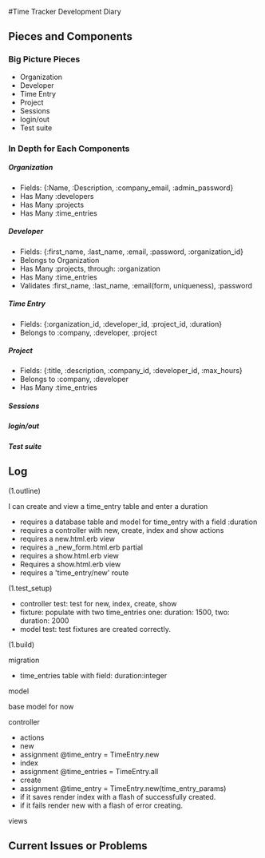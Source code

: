 #Time Tracker Development Diary

## Pieces and Components
### Big Picture Pieces
* Organization
* Developer
* Time Entry
* Project
* Sessions
* login/out
* Test suite

### In Depth for Each Components

##### Organization
* Fields: {:Name, :Description, :company_email, :admin_password}
* Has Many :developers
* Has Many :projects
* Has Many :time_entries

##### Developer
* Fields: {:first_name, :last_name, :email, :password, :organization_id}
* Belongs to Organization
* Has Many :projects, through: :organization
* Has Many :time_entries
* Validates :first_name, :last_name, :email(form, uniqueness), :password
##### Time Entry
* Fields: {:organization_id, :developer_id, :project_id, :duration}
* Belongs to :company, :developer, :project
##### Project
* Fields: {:title, :description, :company_id, :developer_id, :max_hours}
* Belongs to :company, :developer
* Has Many :time_entries
##### Sessions


##### login/out


##### Test suite


## Log
(1.outline)

I can create and view a time_entry table and enter a duration
* requires a database table and model for time_entry with a field :duration
* requires a controller with new, create, index and show actions
* requires a new.html.erb view
* requires a _new_form.html.erb partial
* requires a show.html.erb view
* Requires a show.html.erb view
* requires a 'time_entry/new' route

(1.test_setup)

* controller test: test for new, index, create, show
* fixture: populate with two time_entries one: duration: 1500, two: duration: 2000
* model test: test fixtures are created correctly.

(1.build)

migration
* time_entries table with field: duration:integer

model

base model for now

controller
* actions
 * new
  * assignment @time_entry = TimeEntry.new
 * index
  * assignment @time_entries = TimeEntry.all
 * create
  * assignment @time_entry = TimeEntry.new(time_entry_params)
  * if it saves render index with a flash of successfully created.
  * if it fails render new with a flash of error creating.

views


## Current Issues or Problems
